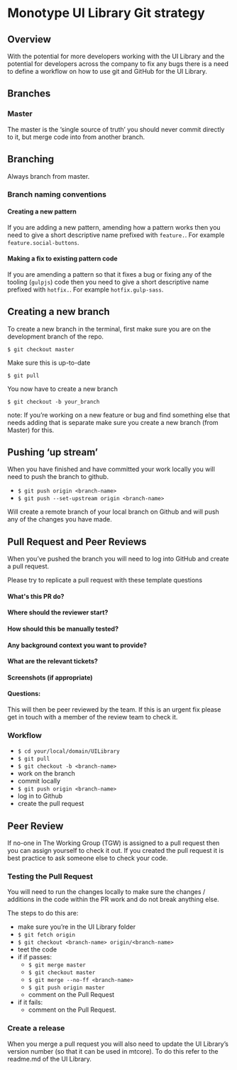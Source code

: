 # Monotype UI Library Git strategy

## Overview

With the potential for more developers working with the UI Library and the potential for developers across the company to fix any bugs there is a need to define a workflow on how to use git and GitHub for the UI Library.

## Branches

### Master

The master is the ‘single source of truth’ you should never commit directly to it, but merge code into from another branch. 

## Branching

Always branch from master.

### Branch naming conventions

#### Creating a new pattern

If you are adding a new pattern, amending how a pattern works then you need to give a short descriptive name prefixed with `feature.`. For example `feature.social-buttons`.

#### Making a fix to existing pattern code

If you are amending a pattern so that it fixes a bug or fixing any of the tooling (`gulpjs`) code then you need to give a short descriptive name prefixed with `hotfix.`. For example `hotfix.gulp-sass`.


## Creating a new branch

To create a new branch in the terminal, first make sure you are on the development branch of the repo.

`$ git checkout master`

Make sure this is up-to-date

`$ git pull`

You now have to create a new branch

`$ git checkout -b your_branch`

note: If you’re working on a new feature or bug and find something else that needs adding that is separate make sure you create a new branch (from Master) for this.

## Pushing ‘up stream’

When you have finished and have committed your work locally you will need to push the branch to github.  

- `$ git push origin <branch-name>`
- `$ git push --set-upstream origin <branch-name>`

Will create a remote branch of your local branch on Github and will push any of the changes you have made.


## Pull Request and Peer Reviews

When you’ve pushed the branch you will need to log into GitHub and create a pull request.

Please try to replicate a pull request with these template questions

#### What's this PR do?
#### Where should the reviewer start?
#### How should this be manually tested?
#### Any background context you want to provide?
#### What are the relevant tickets?
#### Screenshots (if appropriate)
#### Questions:

This will then be peer reviewed by the team. If this is an urgent fix please get in touch with a member of the review team to check it.


### Workflow

- `$ cd your/local/domain/UILibrary`
- `$ git pull`
- `$ git checkout -b <branch-name>`
- work on the branch
- commit locally
- `$ git push origin <branch-name>`
- log in to Github
- create the pull request


## Peer Review

If no-one in The Working Group (TGW) is assigned to a pull request then you can assign yourself to check it out. If you created the pull request it is best practice to ask someone else to check your code.

### Testing the Pull Request
You will need to run the changes locally to make sure the changes / additions in the code within the PR work and do not break anything else.

The steps to do this are:

- make sure you’re in the UI Library folder  
- `$ git fetch origin`
- `$ git checkout <branch-name> origin/<branch-name>`
- teet the code
- if if passes:
	- `$ git merge master`
	- `$ git checkout master`  
	- `$ git merge --no-ff <branch-name>`
	- `$ git push origin master`
	- comment on the Pull Request
- if it fails:   
	- comment on the Pull Request.

### Create a release

When you merge a pull request you will also need to update the UI Library’s version number (so that it can be used in mtcore). To do this refer to the readme.md of the UI Library.